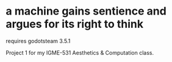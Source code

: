 # a machine gains sentience and argues for its right to think
 
requires godotsteam 3.5.1

Project 1 for my IGME-531 Aesthetics & Computation class.
